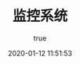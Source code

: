 ---
pageComponent:
  name: Catalogue
  data:
    path: 监控系统
    imgUrl: https://cdn.jsdelivr.net/gh/xugaoyi/image_store/blog/20200112120340.png
    description: monitor
title: 监控系统
date: 2020-01-12 11:51:53
permalink: /note/monitor/
article: false
comment: false
editLink: false
author:
  name: xugaoyi
  link: https://github.com/xugaoyi
---